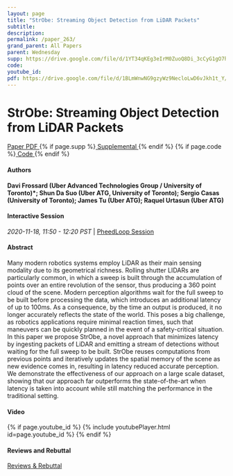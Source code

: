 ```yaml
---
layout: page
title: "StrObe: Streaming Object Detection from LiDAR Packets"
subtitle: 
description:
permalink: /paper_263/
grand_parent: All Papers
parent: Wednesday
supp: https://drive.google.com/file/d/1YT34qKEg3eIrM0ZuoQ8Di_3cCyG1gO7h/view
code: 
youtube_id: 
pdf: https://drive.google.com/file/d/1BLmWnwNG9gzyWz9NecloLwD6vJkh1t_Y/view
---
```


# StrObe: Streaming Object Detection from LiDAR Packets

<a href="https://drive.google.com/file/d/1BLmWnwNG9gzyWz9NecloLwD6vJkh1t_Y/view" target="_blank" rel="noopener noreferrer" class="btn btn-blue"><i class="fa fa-file-text-o" aria-hidden="true"></i> Paper PDF </a> {% if page.supp %}<a href="https://drive.google.com/file/d/1YT34qKEg3eIrM0ZuoQ8Di_3cCyG1gO7h/view" target="_blank" rel="noopener noreferrer" class="btn btn-green"><i class="fa fa-file-text-o" aria-hidden="true"></i> Supplemental </a>{% endif %} {% if page.code %}<a href="" target="_blank" rel="noopener noreferrer" class="btn"><i class="fa fa-github" aria-hidden="true"></i> Code </a>{% endif %} 

#### Authors
**Davi Frossard (Uber Advanced Technologies Group / University of Toronto)*; Shun Da Suo (Uber ATG, University of Toronto); Sergio Casas (University of Toronto); James Tu (Uber ATG); Raquel Urtasun (Uber ATG)**

#### Interactive Session
<em>2020-11-18, 11:50 - 12:20 PST </em> | <a href="https://pheedloop.com/corl2020/virtual/?page=sessions&section=SES27I1KMZDXRT9VU" target="_blank" rel="noopener noreferrer"> PheedLoop Session <i class="fa fa-external-link" aria-hidden="true"></i> </a> 

#### Abstract
Many modern robotics systems employ LiDAR as their main sensing modality due to its geometrical richness. Rolling shutter LIDARs are particularly common, in which a sweep is built through the accumulation of points over an entire revolution of the sensor, thus producing a 360 point cloud of the scene. Modern perception algorithms wait for the full sweep to be built before processing the data, which introduces an additional latency of up to 100ms. As a consequence, by the time an output is produced, it no longer accurately reflects the state of the world. This poses a big challenge, as robotics applications require minimal reaction times, such that maneuvers can be quickly planned in the event of a safety-critical situation. In this paper we propose StrObe, a novel approach that minimizes latency by ingesting packets of LiDAR and emitting a stream of detections without waiting for the full sweep to be built. StrObe reuses computations from previous points and iteratively updates the spatial memory of the scene as new evidence comes in, resulting in latency reduced accurate perception. We demonstrate the effectiveness of our approach on a large scale dataset, showing that our approach far outperforms the state-of-the-art when latency is taken into account while still matching the performance in the traditional setting.

#### Video
{% if page.youtube_id %}
{% include youtubePlayer.html id=page.youtube_id %}
{% endif %}

#### Reviews and Rebuttal
<a href="https://drive.google.com/file/d/12WqMV488Q53zvmHfqqnVy2XkrnGrxr0p/view" target="_blank" rel="noopener noreferrer" class="btn btn-purple"><i class="fa fa-pencil-square-o" aria-hidden="true"></i> Reviews & Rebuttal </a>

